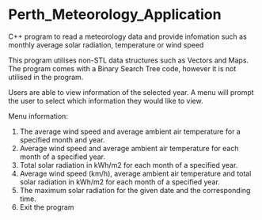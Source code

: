 # Perth_Meteorology_Application
C++ program to read a meteorology data and provide infomation such as monthly average solar radiation, temperature or wind speed

This program utilises non-STL data structures such as Vectors and Maps.
The program comes with a Binary Search Tree code, however it is not utilised in the program.

Users are able to view information of the selected year.
A menu will prompt the user to select which information they would like to view.

Menu information:
1. The average wind speed and average ambient air temperature for a specified month and year.
2. Average wind speed and average ambient air temperature for each month of a specified year.
3. Total solar radiation in kWh/m2 for each month of a specified year.
4. Average wind speed (km/h), average ambient air temperature and total solar radiation in kWh/m2 for each month of a specified year.
5. The maximum solar radiation for the given date and the corresponding time.
6. Exit the program

